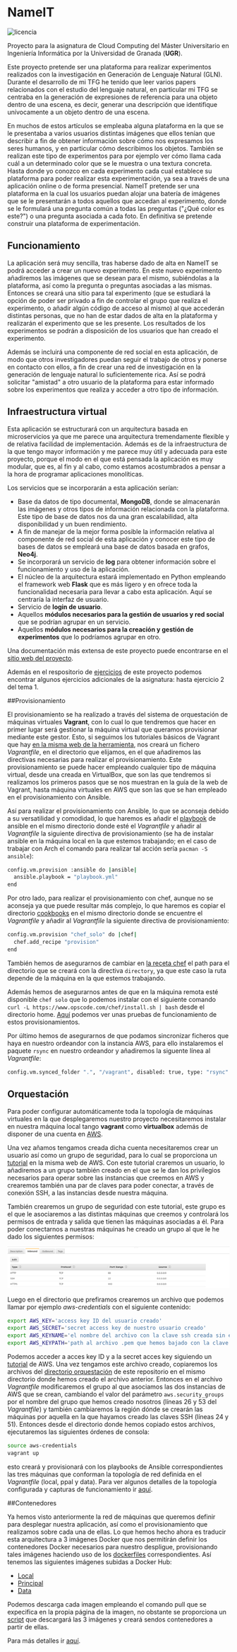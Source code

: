 # NameIT

![licencia](https://img.shields.io/badge/license-GPL%203.0-blue.svg)

Proyecto para la asignatura de Cloud Computing del Máster Universitario en Ingeniería Informática por la Universidad de Granada (**UGR**).

Este proyecto pretende ser una plataforma para realizar experimentos realizados con la investigación en Generación de Lenguaje Natural (GLN). Durante el desarrollo de mi TFG he tenido que leer varios papers relacionados con el estudio del lenguaje natural, en particular mi TFG se centraba en la generación de expresiones de referencia para una objeto dentro de una escena, es decir, generar una descripción que identifique unívocamente a un objeto dentro de una escena.

En muchos de estos artículos se empleaba alguna plataforma en la que se le presentaba a varios usuarios distintas imágenes que ellos tenían que describir a fin de obtener información sobre cómo nos expresamos los seres humanos, y en particular cómo describimos los objetos. También se realizan este tipo de experimentos para por ejemplo ver cómo llama cada cuál a un determinado color que se le muestra o una textura concreta. Hasta donde yo conozco en cada experimento cada cual establece su plataforma para poder realizar esta experimentación, ya sea a través de una aplicación online o de forma presencial. NameIT pretende ser una plataforma en la cual los usuarios puedan alojar una batería de imágenes que se le presentarán a todos aquellos que accedan al experimento, donde se le formulará una pregunta común a todas las preguntas ("¿Qué color es este?") o una pregunta asociada a cada foto. En definitiva se pretende construir una plataforma de experimentación.

## Funcionamiento

La aplicación será muy sencilla, tras haberse dado de alta en NameIT se podrá acceder a crear un nuevo experimento. En este nuevo experimento añadiremos las imágenes que se desean para el mismo, subiéndolas a la plataforma, así como la pregunta o preguntas asociadas a las mismas. Entonces se creará una sitio para tal experimento (que se estudiará la opción de poder ser privado a fin de controlar el grupo que realiza el experimento, o añadir algún código de acceso al mismo) al que accederán distintas personas, que no han de estar dados de alta en la plataforma y realizarán el experimento que se les presente. Los resultados de los experimentos se podrán a disposición de los usuarios que han creado el experimento.

Además se incluirá una componente de red social en esta aplicación, de modo que otros investigadores puedan seguir el trabajo de otros y ponerse en contacto con ellos, a fin de crear una red de investigación en la generación de lenguaje natural lo suficientemente rica. Así se podrá solicitar "amistad" a otro usuario de la plataforma para estar informado sobre los experimentos que realiza y acceder a otro tipo de información.

## Infraestructura virtual

Esta aplicación se estructurará con un arquitectura basada en microservicios ya que me parece una arquitectura tremendamente flexible y de relativa facilidad de implementación. Además es de la infraestructura de la que tengo mayor información y me parece muy útil y adecuada para este proyecto, porque el modo en el que está pensada la aplicación es muy modular, que es, al fin y al cabo, como estamos acostumbrados a pensar a la hora de programar aplicaciones monolíticas.

Los servicios que se incorporarán a esta aplicación serían:

- Base da datos de tipo documental, **MongoDB**, donde se almacenarán las imágenes y otros tipos de información relacionada con la plataforma. Este tipo de base de datos nos da una gran escalabilidad, alta disponibilidad y un buen rendimiento.
- A fin de manejar de la mejor forma posible la información relativa al componente de red social de esta aplicación y conocer este tipo de bases de datos se empleará una base de datos basada en grafos, **Neo4j**.
- Se incorporará un servicio de **log** para obtener información sobre el funcionamiento y uso de la aplicación.
- El núcleo de la arquitectura estará implementado en Python empleando el framework web **Flask** que es más ligero y en ofrece toda la funcionalidad necesaria para llevar a cabo esta aplicación. Aquí se centraría la interfaz de usuario.
- Servicio de **login de usuario**.
- Aquellos **módulos necesarios para la gestión de usuarios y red social** que se podrían agrupar en un servicio.
- Aquellos **módulos necesarios para la creación y gestión de experimentos** que lo podríamos agrupar en otro.

Una documentación más extensa de este proyecto puede encontrarse en el [sitio web del proyecto](https://griger.github.io/CC/).

Además en el respositorio de [ejercicios](https://github.com/Griger/Ejercicios-CC) de este proyecto podemos encontrar algunos ejercicios adicionales de la asignatura: hasta ejercicio 2 del tema 1.

##Provisionamiento

El provisionamiento se ha realizado a través del sistema de orquestación de máquinas virtuales **Vagrant**, con lo cual lo que tendremos que hacer en primer lugar será gestionar la máquina virtual que queramos provisionar mediante este gestor. Esto, si seguimos los tutoriales básicos de Vagrant que hay [en la misma web de la herramienta](https://www.vagrantup.com/docs/getting-started/), nos creará un fichero *Vagrantfile*, en el directorio que elijamos, en el que añadiremos las directivas necesarias para realizar el provisionamiento. Este provisionamiento se puede hacer empleando cualquier tipo de máquina virtual, desde una creada en VirtualBox, que son las que tendremos si realizamos los primeros pasos que se nos muestran en la guía de la web de Vagrant, hasta máquina virtuales en AWS que son las que se han empleado en el provisionamiento con Ansible.

Así para realizar el provisionamiento con Ansible, lo que se aconseja debido a su versatilidad y comodidad, lo que haremos es añadir el [playbook](provision/Ansible/playbook.yml) de ansible en el mismo directorio donde esté el *Vagrantfile* y añadir al *Vagrantfile* la siguiente directiva de provisionamiento (se ha de instalar ansible en la máquina local en la que estemos trabajando; en el caso de trabajar con Arch el comando para realizar tal acción sería `pacman -S ansible`):

```bash
config.vm.provision :ansible do |ansible|
  ansible.playbook = "playbook.yml"
end
```

Por otro lado, para realizar el provisionamiento con chef, aunque no se aconseja ya que puede resultar más complejo, lo que haremos es copiar el directorio [cookbooks](provision/Chef/cookbooks) en el mismo directorio donde se encuentre el *Vagrantfile* y añadir al *Vagrantfile* la siguiente directiva de provisionamiento:

```bash
config.vm.provision "chef_solo" do |chef|
  chef.add_recipe "provision"
end
```
También hemos de asegurarnos de cambiar en [la receta chef](provision/Chef/cookbooks/recipes/default.rb) el path para el directorio que se creará con la directiva `directory`, ya que este caso la ruta depende de la máquina en la que estemos trabajando.

Además hemos de asegurarnos antes de que en la máquina remota esté disponible `chef solo` que lo podemos instalar con el siguiente comando `curl -L https://www.opscode.com/chef/install.sh | bash` desde el directorio home. [Aquí](https://griger.github.io/CC/documentos/provisionamiento) podemos ver unas pruebas de funcionamiento de estos provisionamientos.

Por último hemos de asegurarnos de que podamos sincronizar ficheros que haya en nuestro ordeandor con la instancia AWS, para ello instalaremos el paquete `rsync` en nuestro ordeandor y añadiremos la siguente línea al *Vagrantfile*:

```bash
config.vm.synced_folder ".", "/vagrant", disabled: true, type: "rsync"
```
## Orquestación

Para poder configurar automáticamente toda la topología de máquinas virtuales en la que desplegaremos nuestro proyecto necesitaremos instalar en nuestra máquina local tango **vagrant** como **virtualbox** además de disponer de una cuenta en [AWS](https://aws.amazon.com/es/?nc2=h_lg).

Una vez añamos tengamos creada dicha cuenta necesitaremos crear un usuario así como un grupo de seguridad, para lo cual se proporciona un [tutorial](http://docs.aws.amazon.com/AWSEC2/latest/UserGuide/get-set-up-for-amazon-ec2.html) en la misma web de AWS. Con este tutorial craremos un usuario, lo añadiremos a un grupo también creado en el que se le dan los privilegios necesarios para operar sobre las instancias que creemos en AWS y crearemos también una par de claves para poder conectar, a través de conexión SSH, a las instancias desde nuestra máquina.

También crearemos un grupo de seguridad con este tutorial, este grupo es el que le asociaremos a las distintas máquinas que creemos y controlará los permisos de entrada y salida que tienen las máquinas asociadas a él. Para poder conectarnos a nuestras máquinas he creado un grupo al que le he dado los siguientes permisos:

![Permisos del grupo de seguridad](img/permisosGrupo.png)

Luego en el directorio que prefiramos crearemos un archivo que podemos llamar por ejemplo *aws-credentials* con el siguiente contenido:

```bash
export AWS_KEY='access key ID del usuario creado'
export AWS_SECRET='secret access key de nuestro usuario creado'
export AWS_KEYNAME='el nombre del archivo con la clave ssh creada sin extensión'
export AWS_KEYPATH='path al archivo .pem que hemos bajado con la clave ssh creada'
```
Podemos acceder a acces key ID y a la secret acces key siguiendo un [tutorial](http://docs.aws.amazon.com/AWSSimpleQueueService/latest/SQSGettingStartedGuide/AWSCredentials.html) de AWS. Una vez tengamos este archivo creado, copiaremos los archivos del [directorio orquestación](https://github.com/Griger/CC/tree/master/orquestacion) de este repositorio en el mismo directorio donde hemos creado el archivo anterior. Entonces en el archivo *Vagrantfile* modificaremos el grupo al que asociamos las dos instancias de AWS que se crean, cambiando el valor del parámetro `aws.security_groups` por el nombre del grupo que hemos creado nosotros (líneas 26 y 53 del *Vagrantfile*) y también cambiaremos la región dónde se crearán las máquinas por aquella en la que hayamos creado las claves SSH (líneas 24 y 51). Entonces desde el directorio donde hemos copiado estos archivos, ejecutaremos las siguientes órdenes de consola:

```bash
source aws-credentials
vagrant up
```
esto creará y provisionará con los playbooks de Ansible correspondientes las tres máquinas que conforman la topología de red definida en el *Vagrantfile* (local, ppal y data). Para ver algunos detalles de la topología configurada y capturas de funcionamiento ir [aquí](https://griger.github.io/CC/).

##Contenedores

Ya hemos visto anteriormente la red de máquinas que queremos definir para desplegar nuestra aplicación, así como el provisionamiento que realizamos sobre cada una de ellas. Lo que hemos hecho ahora es traducir esta arquitectura a 3 imágenes Docker que nos permitirán definir los contenedores Docker necesarios para nuestro despligue, provisionando tales imágenes haciendo uso de los [dockerfiles](https://github.com/Griger/CC/tree/master/dockerfiles) correspondientes. Así tenemos las siguientes imágenes subidas a Docker Hub:

* [Local](https://hub.docker.com/r/griger/maquinalocal/)
* [Principal](https://hub.docker.com/r/griger/maquinappal/)
* [Data](https://hub.docker.com/r/griger/maquinadata/)

Podemos descarga cada imagen empleando el comando pull que se expecifica en la propia página de la imagen, no obstante se proporciona un [script](https://github.com/Griger/CC/blob/master/dockerfiles/scriptDescargayCracion.sh) que descargará las 3 imágenes y creará sendos contenedores a partir de ellas.

Para más detalles ir [aquí](https://griger.github.io/CC/documentos/contenedores).
